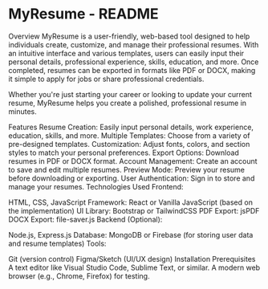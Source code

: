 # MyResume - README

Overview
MyResume is a user-friendly, web-based tool designed to help individuals create, customize, and manage their professional resumes. With an intuitive interface and various templates, users can easily input their personal details, professional experience, skills, education, and more. Once completed, resumes can be exported in formats like PDF or DOCX, making it simple to apply for jobs or share professional credentials.

Whether you're just starting your career or looking to update your current resume, MyResume helps you create a polished, professional resume in minutes.

Features
Resume Creation: Easily input personal details, work experience, education, skills, and more.
Multiple Templates: Choose from a variety of pre-designed templates.
Customization: Adjust fonts, colors, and section styles to match your personal preferences.
Export Options: Download resumes in PDF or DOCX format.
Account Management: Create an account to save and edit multiple resumes.
Preview Mode: Preview your resume before downloading or exporting.
User Authentication: Sign in to store and manage your resumes.
Technologies Used
Frontend:

HTML, CSS, JavaScript
Framework: React or Vanilla JavaScript (based on the implementation)
UI Library: Bootstrap or TailwindCSS
PDF Export: jsPDF
DOCX Export: file-saver.js
Backend (Optional):

Node.js, Express.js
Database: MongoDB or Firebase (for storing user data and resume templates)
Tools:

Git (version control)
Figma/Sketch (UI/UX design)
Installation
Prerequisites
A text editor like Visual Studio Code, Sublime Text, or similar.
A modern web browser (e.g., Chrome, Firefox) for testing.
